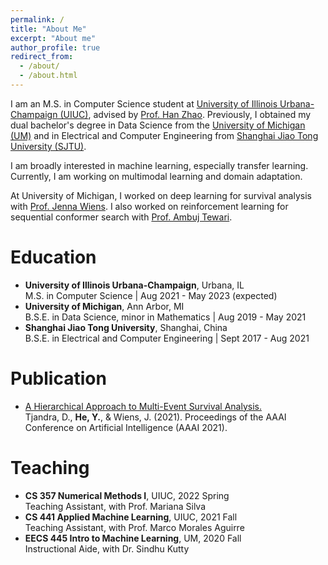 ```yaml
---
permalink: /
title: "About Me"
excerpt: "About me"
author_profile: true
redirect_from: 
  - /about/
  - /about.html
---
```


I am an M.S. in Computer Science student at [University of Illinois Urbana-Champaign (UIUC)](https://illinois.edu/), advised by [Prof. Han Zhao](https://hanzhaoml.github.io/). Previously, I obtained my dual bachelor's degree in Data Science from the [University of Michigan (UM)](https://umich.edu/) and in Electrical and Computer Engineering from [Shanghai Jiao Tong University (SJTU)](https://en.sjtu.edu.cn/). 

I am broadly interested in machine learning, especially transfer learning. Currently, I am working on multimodal learning and domain adaptation. 

At University of Michigan, I worked on deep learning for survival analysis with [Prof. Jenna Wiens](http://www-personal.umich.edu/~wiensj/). I also worked on reinforcement learning for sequential conformer search with [Prof. Ambuj Tewari](https://ambujtewari.github.io/).

Education
======
* **University of Illinois Urbana-Champaign**, Urbana, IL <br>
  M.S. in Computer Science | Aug 2021 - May 2023 (expected)
* **University of Michigan**, Ann Arbor, MI <br>
  B.S.E. in Data Science, minor in Mathematics | Aug 2019 - May 2021
* **Shanghai Jiao Tong University**, Shanghai, China <br>
  B.S.E. in Electrical and Computer Engineering | Sept 2017 - Aug 2021

Publication
======
* [A Hierarchical Approach to Multi-Event Survival Analysis.](https://www.aaai.org/AAAI21Papers/AAAI-8417.TjandraD.pdf) <br>
  Tjandra, D., **He, Y.**, & Wiens, J. (2021). Proceedings of the AAAI Conference on Artificial Intelligence (AAAI 2021).

Teaching
======
* **CS 357 Numerical Methods I**, UIUC, 2022 Spring <br>
  Teaching Assistant, with Prof. Mariana Silva
* **CS 441 Applied Machine Learning**, UIUC, 2021 Fall <br>
  Teaching Assistant, with Prof. Marco Morales Aguirre
* **EECS 445 Intro to Machine Learning**, UM, 2020 Fall <br>
  Instructional Aide, with Dr. Sindhu Kutty


<!-- ![](/images/1.jpg) ![](/images/2.jpg)

<p float="left">
  <img src="/images/1.jpg" width="390" /> <img src="/images/2.jpg" width="350" /> 
  <img src="/images/3.jpg" width="380" /> <img src="/images/5.jpg" width="380" /> 
  <!-- <img src="/img3.png" width="100" /> -->
<!-- </p> -->

<!-- |<img src="/images/3.jpg" width="390" />|<img src="/images/2.jpg" width="350" /> |
|---------------------------------------|----------------------------------------|
|<img src="/images/5.jpg" width="380" />| <img src="/images/6.jpg" width="380" />|
|---------------------------------------|----------------------------------------|
|<img src="/images/1.jpg" width="380" />| <img src="/images/4.jpg" width="380" />| -->

<script type="text/javascript" id="clustrmaps" src="//cdn.clustrmaps.com/map_v2.js?cl=8288ae&w=a&t=n&d=ly59zV1UzWi2oiROhB1R4JdoWHGFOp3VzSfO2zqMAPQ&co=ffffff&cmo=ff5378&cmn=ff5353&ct=ffffff"></script>